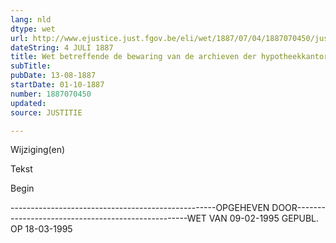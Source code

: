 ```yaml
---
lang: nld
dtype: wet
url: http://www.ejustice.just.fgov.be/eli/wet/1887/07/04/1887070450/justel
dateString: 4 JULI 1887
title: Wet betreffende de bewaring van de archieven der hypotheekkantoren
subTitle: 
pubDate: 13-08-1887
startDate: 01-10-1887
number: 1887070450
updated: 
source: JUSTITIE

---
```


 
 Wijziging(en) 
 
 
 Tekst 

 
 

 Begin 
 

---------------------------------------------------OPGEHEVEN DOOR---------------------------------------------------WET VAN 09-02-1995 GEPUBL. OP 18-03-1995

